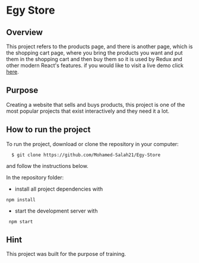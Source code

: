 # Egy Store

## Overview

This project refers to the products page, and there is another page, which is the shopping cart page, where you bring the products you want and put them in the shopping cart and then buy them so it is used by Redux and other modern React's features.
if you would like to visit a live demo click [here](https://egy-store.netlify.app/).


## Purpose

Creating a website that sells and buys products, this project is one of the most popular projects that exist interactively and they need it a lot.

## How to run the project

To run the project, download or clone the repository in your computer:

```
  $ git clone https://github.com/Mohamed-Salah21/Egy-Store
```

and follow the instructions below.


In the repository folder:

* install all project dependencies with

```
npm install
```

* start the development server with

```
 npm start
```

## Hint

This project was built for the purpose of training.
